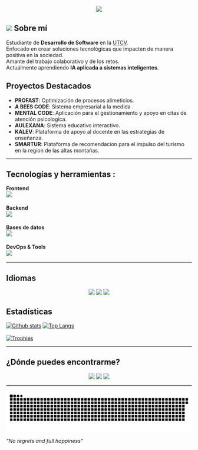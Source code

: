 <p align="center">
  <img src="https://readme-typing-svg.demolab.com/?lines=Hello%20There,%20soy%20Tinnlaroli;Apasionado%20del%20Software;Siempre%20aprendiendo%20y%20creciendo;&font=Fira%20Code&center=true&width=500&height=45&color=00FFFF&vCenter=true&pause=1000&size=25" />
</p>


## <img src="https://media.giphy.com/media/VgCDAzcKvsR6OM0uWg/giphy.gif" width="50"> Sobre mí

Estudiante de **Desarrollo de Software** en la [UTCV](https://www.utcv.edu.mx).  
Enfocado en crear soluciones tecnológicas que impacten de manera positiva en la sociedad.  
Amante del trabajo colaborativo y de los retos.  
Actualmente aprendiendo **IA aplicada a sistemas inteligentes**.  


##  Proyectos Destacados

- **PROFAST**: Optimización de procesos alimeticios.
- **A BEES CODE**: Sistema empresarial a la medida .
- **MENTAL CODE**: Aplicación para el gestionamiento y apoyo en citas de atención psicologica.
- **AULEXANA**: Sistema educativo interactivo.
- **KALEV**: Plataforma de apoyo al docente en las estrategias de enseñanza.
- **SMARTUR**: Plataforma de recomendacion para el impulso del turismo en la region de las altas montañas.
---

##  Tecnologías y herramientas :

<p align="center"> 


<b>Frontend</b><br>
<img src="https://skillicons.dev/icons?i=html,css,javascript,react,angular,tailwind" />
<br><br>
<b>Backend</b><br>
<img src="https://skillicons.dev/icons?i=nodejs,express,php" />
<br><br>
<b>Bases de datos</b><br>
<img src="https://skillicons.dev/icons?i=mysql,postgresql,mongodb" />
<br><br>
<b>DevOps & Tools</b><br>
<img src="https://skillicons.dev/icons?i=linux,arch,ubuntu,git,github,postman" />

</p>


---

## Idiomas

<p align="center"> 
  <img src="https://img.shields.io/badge/Español-green?style=for-the-badge"> 
  <img src="https://img.shields.io/badge/Inglés-yellow?style=for-the-badge"> 
  <img src="https://img.shields.io/badge/Francés-yellow?style=for-the-badge"> 
</p>


## Estadísticas 

<a href="#">![Github stats](https://github-readme-stats.vercel.app/api?username=tinnlaroli&theme=radical&count_private=true&hide_border=true&line_height=20)</a>
<a href="#">![Top Langs](https://github-readme-stats.vercel.app/api/top-langs/?username=tinnlaroli&layout=compact&theme=radical&count_private=true&hide_border=true)</a><br /><br />
<a href="#">![Trophies](https://github-profile-trophy.vercel.app/?username=tinnlaroli&theme=radical&count_private=true&hide_border=true&column=9) </a>

---

##  ¿Dónde puedes encontrarme?

<p align="center">
  <a href="mailto:martinlaraolivares@gmail.com"><img src="https://img.shields.io/badge/Gmail-martinlaraolivares-D14836?style=for-the-badge&logo=gmail"></a>
  <a href="https://www.linkedin.com/in/martin-lara-olivares-9b46b1213/"><img src="https://img.shields.io/badge/Linkedin-Martin_Lara_Olivares-0e76a8?style=for-the-badge&logo=Linkedin"></a>
  <a href="https://www.instagram.com/tinnlaroli/"><img src="https://img.shields.io/badge/tinnlaroli-E1306C?style=for-the-badge&logo=instagram"></a>
</p>

---
<div align="center">
  <img src="https://github.com/tinnlaroli/tinnlaroli/blob/output/github-contribution-grid-snake-dark.svg" alt="snake gif">
</div>

*"No regrets and full happiness"*
